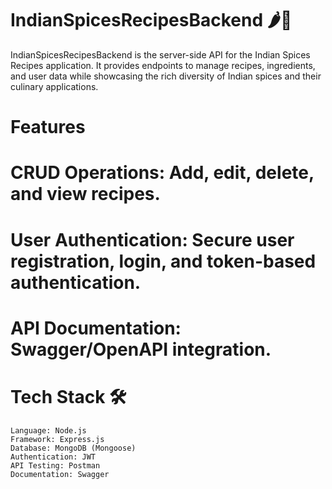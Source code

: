 #  IndianSpicesRecipesBackend 🌶️🍛
IndianSpicesRecipesBackend is the server-side API for the Indian Spices Recipes application. It provides endpoints to manage recipes, ingredients, and user data while showcasing the rich diversity of Indian spices and their culinary applications.

# Features
  # CRUD Operations: Add, edit, delete, and view recipes.
  # User Authentication: Secure user registration, login, and token-based authentication.
  # API Documentation: Swagger/OpenAPI integration.

# Tech Stack 🛠️
    Language: Node.js
    Framework: Express.js
    Database: MongoDB (Mongoose)
    Authentication: JWT
    API Testing: Postman
    Documentation: Swagger
